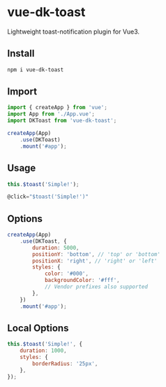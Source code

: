 # vue-dk-toast

Lightweight toast-notification plugin for Vue3.

## Install

```bash
npm i vue-dk-toast
```

## Import

```js
import { createApp } from 'vue';
import App from './App.vue';
import DKToast from 'vue-dk-toast';

createApp(App)
    .use(DKToast)
    .mount('#app');
```

## Usage

```js
this.$toast('Simple!');
```

```js
@click="$toast('Simple!')"
```

## Options

```js
createApp(App)
    .use(DKToast, {
        duration: 5000,
        positionY: 'bottom', // 'top' or 'bottom'
        positionX: 'right', // 'right' or 'left'
        styles: {
            color: '#000',
            backgroundColor: '#fff',
            // Vendor prefixes also supported
        },
    })
    .mount('#app');
```

## Local Options

```js
this.$toast('Simple!', {
    duration: 1000,
    styles: {
        borderRadius: '25px',
    },
});
```
